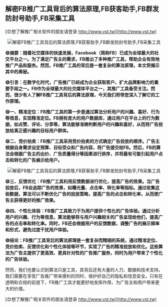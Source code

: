 ## **解密FB推广工具背后的算法原理,FB获客助手,FB群发防封号助手,FB采集工具**

[😍想了解推广相关软件的朋友请登录 http://www.vst.tw](http://www.vst.tw)

 <center><img src="https://vst.tw/MP4/tuiguang/png/7.png" alt="解密FB推广工具背后的算法原理,FB获客助手,FB群发防封号助手,FB采集工具"></center>

**😄摘要：随着社交媒体的快速发展，Facebook（简称FB）已成为全球最大的社交平台之一。为了满足广告主的需求，FB推出了多种推广工具，帮助企业有效地推广产品和服务。然而，FB推广工具的背后是一套复杂的算法原理，本文将揭示其中的奥秘。**

**😄引言：在数字化时代，广告推广已经成为企业获取客户、扩大品牌影响力的重要手段之一。FB作为全球最大的社交媒体平台之一，其推广工具备受关注。然而，很少有人了解FB推广工具背后的算法原理，今天我们将带您深入了解它的工作原理。**

**😄一、精准定位：FB推广工具的第一步是通过算法分析用户的兴趣、喜好、行为等信息，实现精准定位。FB拥有庞大的用户数据库，通过用户在平台上的行为数据，如点赞、评论、分享等，算法能够准确判断用户的兴趣和喜好，从而将广告投放给真正感兴趣的目标用户群体。**

**😄二、竞价拍卖：FB推广工具采用竞价拍卖的方式确定广告投放的顺序。广告主根据自身需求设定预算、目标受众和广告内容，将广告提交给FB。然后，FB的算法会根据广告主的出价、广告质量得分等因素进行排序，并将最有可能引起用户点击和转化的广告展示给用户。**

 <center><img src="https://vst.tw/MP4/tuiguang/png/6.png" alt="解密FB推广工具背后的算法原理,FB获客助手,FB群发防封号助手,FB采集工具"></center>

**😄三、反馈优化：FB推广工具利用反馈数据进行优化，提高广告的效果。当广告投放后，FB会追踪广告的效果，如曝光量、点击率、转化率等指标。通过收集这些数据，算法可以不断优化广告的投放策略，提高广告的点击和转化率，从而使广告主获得更好的推广效果。**

**😄四、个性化体验：FB推广工具致力于为用户提供个性化的广告体验。通过分析用户的兴趣、行为等信息，算法能够将与用户兴趣相关的广告呈现给他们，提高广告的点击率和转化率。同时，FB还会根据用户的反馈数据，调整广告的展示频率和形式，避免过度干扰用户体验。**

**😄结论：FB推广工具背后的算法原理是一套复杂而精细的系统，通过精准定位、竞价拍卖、反馈优化和个性化体验等环节，实现了广告的精准投放和优化。这些算法为广告主提供了更高效、更具针对性的广告推广服务，同时为用户带来了个性化的广告体验。**

然而，我们也要认识到算法只是工具，其背后还有大量的人力、数据和技术支持。我们需要在享受广告推广带来便利的同时，保护好自己的隐私和信息安全。只有在透明和合规的前提下，FB推广工具才能更好地发挥作用，为广告主和用户带来更大的价值。

[😍想了解推广相关软件的朋友请登录 http://www.vst.tw](http://www.vst.tw)



